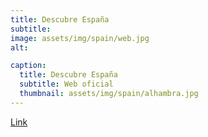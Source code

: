 ```yaml
---
title: Descubre España
subtitle: 
image: assets/img/spain/web.jpg
alt: 

caption:
  title: Descubre España
  subtitle: Web oficial
  thumbnail: assets/img/spain/alhambra.jpg
---
```


[Link](https://www.spain.info/en/top/best-destinations-travel-spain/)